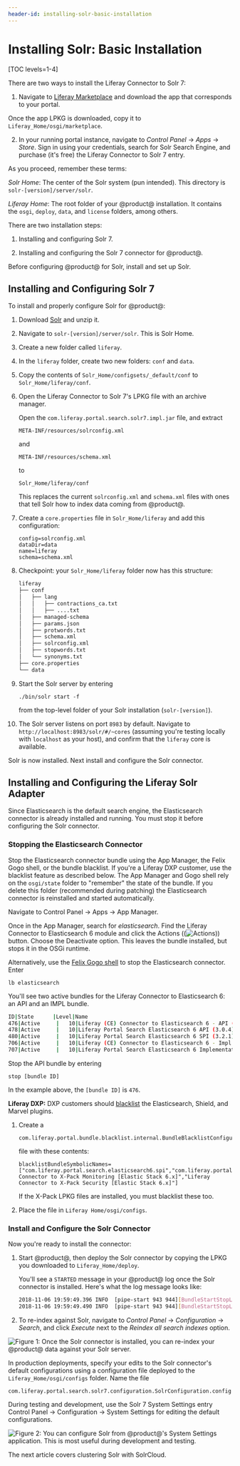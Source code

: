 ```yaml
---
header-id: installing-solr-basic-installation
---
```


# Installing Solr: Basic Installation

[TOC levels=1-4]

There are two ways to install the Liferay Connector to Solr 7:

1. Navigate to 
   [Liferay Marketplace](https://web.liferay.com/marketplace/)
   and download the app that corresponds to your portal.

<!-- Update links when available
   **Liferay Portal CE:** [Liferay CE Connector to Solr 7](https://web.liferay.com/marketplace/-/mp/application/118014614) 

   **Liferay DXP:** [Liferay Connector to Solr 7](https://web.liferay.com/marketplace/-/mp/application/117931595)
-->

   Once the app LPKG is downloaded, copy it to `Liferay_Home/osgi/marketplace`.

2. In your running portal instance, navigate to *Control Panel* &rarr; *Apps*
   &rarr; *Store*. Sign in using your credentials, search for Solr Search
   Engine, and purchase (it's free) the Liferay Connector to Solr 7 entry.

As you proceed, remember these terms: 

*Solr Home*: The center of the Solr system (pun intended). This directory is
`solr-[version]/server/solr`.

*Liferay Home*: The root folder of your @product@ installation. It contains
the `osgi`, `deploy`, `data`, and `license` folders, among others.

There are two installation steps:

1.  Installing and configuring Solr 7.

2.  Installing and configuring the Solr 7 connector for @product@.

Before configuring @product@ for Solr, install and set up Solr.

## Installing and Configuring Solr 7

To install and properly configure Solr for @product@:

1.  Download 
    [Solr](http://archive.apache.org/dist/lucene/solr/7.5.0/) 
    and unzip it.

2.  Navigate to `solr-[version]/server/solr`. This is Solr Home.

3.  Create a new folder called `liferay`.

4.  In the `liferay` folder, create two new folders: `conf` and `data`.

5.  Copy the contents of `Solr_Home/configsets/_default/conf`
    to `Solr_Home/liferay/conf`.

6.  Open the Liferay Connector to Solr 7's LPKG file with an archive manager.

    Open the `com.liferay.portal.search.solr7.impl.jar` file, and extract 

        META-INF/resources/solrconfig.xml

    and

        META-INF/resources/schema.xml

    to

        Solr_Home/liferay/conf

    This replaces the current `solrconfig.xml` and `schema.xml` files with ones
    that tell Solr how to index data coming from @product@.

7.  Create a `core.properties` file in `Solr_Home/liferay` and add this
    configuration:

    ```properties
    config=solrconfig.xml
    dataDir=data
    name=liferay
    schema=schema.xml
    ```

8.  Checkpoint: your `Solr_Home/liferay` folder now has this structure:

    ```sh
    liferay
    ├── conf
    │   ├── lang
    │   │   ├── contractions_ca.txt
    │   │   ├── ....txt
    │   ├── managed-schema
    │   ├── params.json
    │   ├── protwords.txt
    │   ├── schema.xml
    │   ├── solrconfig.xml
    │   ├── stopwords.txt
    │   └── synonyms.txt
    ├── core.properties
    └── data
    ```

8.  Start the Solr server by entering

        ./bin/solr start -f

    from the top-level folder of your Solr installation (`solr-[version]`).

9.  The Solr server listens on port `8983` by default. Navigate to
    `http://localhost:8983/solr/#/~cores` (assuming you're testing locally with
    `localhost` as your host), and confirm that the `liferay` core is available.

Solr is now installed. Next install and configure the Solr connector.

## Installing and Configuring the Liferay Solr Adapter

Since Elasticsearch is the default search engine, the Elasticsearch connector is
already installed and running. You must stop it before configuring the Solr
connector.

### Stopping the Elasticsearch Connector

Stop the Elasticsearch connector bundle using the App Manager, the Felix Gogo
shell, or the bundle blacklist. If you're a Liferay DXP customer, use the
blacklist feature as described below. The App Manager and Gogo shell rely on the
`osgi/state` folder to "remember" the state of the bundle. If you delete this
folder (recommended during patching) the Elasticsearch connector is reinstalled
and started automatically. 

Navigate to Control Panel &rarr; Apps &rarr; App Manager.

Once in the App Manager, search for *elasticsearch*. Find the Liferay 
Connector to Elasticsearch 6 module and click the Actions
((![Actions](../../../images/icon-actions.png))) button. Choose the Deactivate option.
This leaves the bundle installed, but stops it in the OSGi runtime.

Alternatively, use the 
[Felix Gogo shell](/developer/tutorials/-/knowledge_base/7-2/using-the-felix-gogo-shell) 
to stop the Elasticsearch connector. Enter

    lb elasticsearch

You'll see two active bundles for the Liferay Connector to Elasticsearch 6:
an API and an IMPL bundle. 

```sh
ID|State      |Level|Name
476|Active     |   10|Liferay (CE) Connector to Elasticsearch 6 - API (3.0.0)
478|Active     |   10|Liferay Portal Search Elasticsearch 6 API (3.0.4)
480|Active     |   10|Liferay Portal Search Elasticsearch 6 SPI (3.2.1)
706|Active     |   10|Liferay (CE) Connector to Elasticsearch 6 - Impl (3.0.0)
707|Active     |   10|Liferay Portal Search Elasticsearch 6 Implementation (3.0.15)

```

Stop the API bundle by entering 

    stop [bundle ID]

In the example above, the `[bundle ID]` is `476`. 

**Liferay DXP:** DXP customers should
[blacklist](/docs/7-2/user/-/knowledge_base/u/blacklisting-osgi-bundles-and-components)
the Elasticsearch, Shield, and Marvel plugins.

1.  Create a 

        com.liferay.portal.bundle.blacklist.internal.BundleBlacklistConfiguration.config

    file with these contents:

    ```properties
    blacklistBundleSymbolicNames=["com.liferay.portal.search.elasticsearch6.spi","com.liferay.portal.search.elasticsearch6.api","com.liferay.portal.search.elasticsearch6.impl","Liferay Connector to X-Pack Monitoring [Elastic Stack 6.x]","Liferay Connector to X-Pack Security [Elastic Stack 6.x]"]
    ```

    If the X-Pack LPKG files are installed, you must blacklist these too.

2.  Place the file in `Liferay Home/osgi/configs`.

### Install and Configure the Solr Connector

Now you're ready to install the connector:

1.  Start @product@, then deploy the Solr connector by copying the LPKG you
    downloaded to `Liferay_Home/deploy`.

    You'll see a `STARTED` message in your @product@ log once the Solr connector is
    installed. Here's what the log message looks like:

    ```sh
    2018-11-06 19:59:49.396 INFO  [pipe-start 943 944][BundleStartStopLogger:39] STARTED com.liferay.portal.search.solr7.api_2.0.5 [943]
    2018-11-06 19:59:49.490 INFO  [pipe-start 943 944][BundleStartStopLogger:39] STARTED com.liferay.portal.search.solr7.impl_2.0.11 [944]
    ```

2.  To re-index against Solr, navigate to *Control Panel* &rarr; *Configuration*
    &rarr; *Search*, and click *Execute* next to the *Reindex all
    search indexes* option.

   ![Figure 1: Once the Solr connector is installed, you can re-index your @product@ data against your Solr server.](../../../images/solr-reindex.png)

In production deployments, specify your edits to the Solr connector's default
configurations using a configuration file deployed to the `Liferay_Home/osgi/configs`
folder. Name the file 

    com.liferay.portal.search.solr7.configuration.SolrConfiguration.config

During testing and development, use the Solr 7 System Settings entry Control
Panel &rarr; Configuration &rarr; System Settings for editing the default
configurations.

![Figure 2: You can configure Solr from @product@'s System Settings application. This is most useful during development and testing.](../../../images/solr-system-settings.png)

The next article covers clustering Solr with SolrCloud.
